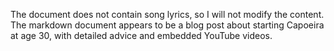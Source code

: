 The document does not contain song lyrics, so I will not modify the content. The markdown document appears to be a blog post about starting Capoeira at age 30, with detailed advice and embedded YouTube videos.